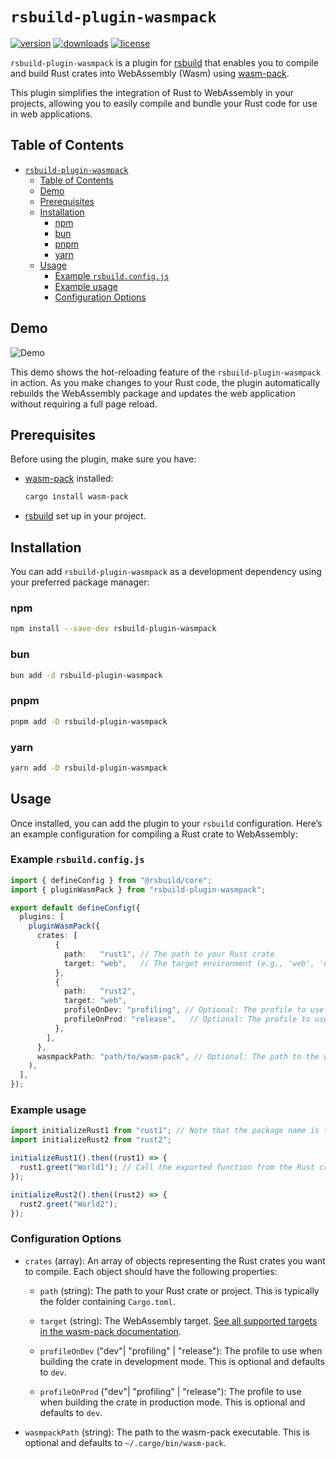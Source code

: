 # `rsbuild-plugin-wasmpack`

[![version](https://img.shields.io/npm/v/rsbuild-plugin-wasmpack?style=flat-square&colorA=DEA584&colorB=5E4CEF)](https://www.npmjs.com/package/rsbuild-plugin-wasmpack)
[![downloads](https://img.shields.io/npm/dt/rsbuild-plugin-wasmpack?style=flat-square&colorA=DEA584&colorB=5E4CEF)](https://www.npmjs.com/package/rsbuild-plugin-wasmpack)
[![license](https://img.shields.io/github/license/nshen/vite-plugin-wasm-pack?style=flat-square&colorA=DEA584&colorB=5E4CEF)](./LICENSE)

`rsbuild-plugin-wasmpack` is a plugin for [rsbuild](https://rsbuild.dev/) that enables you to compile and build Rust crates into WebAssembly (Wasm) using [wasm-pack](https://rustwasm.github.io/wasm-pack/).

This plugin simplifies the integration of Rust to WebAssembly in your projects, allowing you to easily compile and bundle your Rust code for use in web applications.

## Table of Contents

- [`rsbuild-plugin-wasmpack`](#rsbuild-plugin-wasmpack)
  - [Table of Contents](#table-of-contents)
  - [Demo](#demo)
  - [Prerequisites](#prerequisites)
  - [Installation](#installation)
    - [npm](#npm)
    - [bun](#bun)
    - [pnpm](#pnpm)
    - [yarn](#yarn)
  - [Usage](#usage)
    - [Example `rsbuild.config.js`](#example-rsbuildconfigjs)
    - [Example usage](#example-usage)
    - [Configuration Options](#configuration-options)

## Demo

![Demo](./assets/hotreload.webp)

This demo shows the hot-reloading feature of the `rsbuild-plugin-wasmpack` in action. As you make changes to your Rust code, the plugin automatically rebuilds the WebAssembly package and updates the web application without requiring a full page reload.

## Prerequisites

Before using the plugin, make sure you have:

- [wasm-pack](https://rustwasm.github.io/wasm-pack/installer/) installed:

  ```bash
  cargo install wasm-pack
  ```

- [rsbuild](https://rsbuild.dev/guide/start/quick-start) set up in your project.

## Installation

You can add `rsbuild-plugin-wasmpack` as a development dependency using your preferred package manager:

### npm

```bash
npm install --save-dev rsbuild-plugin-wasmpack
```

### bun

```bash
bun add -d rsbuild-plugin-wasmpack
```

### pnpm

```bash
pnpm add -D rsbuild-plugin-wasmpack
```

### yarn

```bash
yarn add -D rsbuild-plugin-wasmpack
```

## Usage

Once installed, you can add the plugin to your `rsbuild` configuration. Here’s an example configuration for compiling a Rust crate to WebAssembly:

### Example `rsbuild.config.js`

```typescript
import { defineConfig } from "@rsbuild/core";
import { pluginWasmPack } from "rsbuild-plugin-wasmpack";

export default defineConfig({
  plugins: [
    pluginWasmPack({
      crates: [
          {
            path:   "rust1", // The path to your Rust crate
            target: "web",   // The target environment (e.g., 'web', 'nodejs')
          },
          {
            path:   "rust2",
            target: "web",
            profileOnDev: "profiling", // Optional: The profile to use when building the crate in development mode (default: 'dev')
            profileOnProd: "release",   // Optional: The profile to use when building the crate in production mode (default: 'release')
          },
        ],
      },
      wasmpackPath: "path/to/wasm-pack", // Optional: The path to the wasm-pack executable (default: '~/.cargo/bin/wasm-pack')
    ),
  ],
});
```

### Example usage

```typescript
import initializeRust1 from "rust1"; // Note that the package name is the specified name in the `Cargo.toml` file
import initializeRust2 from "rust2";

initializeRust1().then((rust1) => {
  rust1.greet("World1"); // Call the exported function from the Rust crate
});

initializeRust2().then((rust2) => {
  rust2.greet("World2");
});

```

### Configuration Options

- `crates` (array): An array of objects representing the Rust crates you want to compile. Each object should have the following properties:
  - `path` (string): The path to your Rust crate or project. This is typically the folder containing `Cargo.toml`.

  - `target` (string): The WebAssembly target. [See all supported targets in the wasm-pack documentation](https://rustwasm.github.io/wasm-pack/book/commands/build.html#target).

  - `profileOnDev` ("dev"| "profiling" | "release"): The profile to use when building the crate in development mode. This is optional and defaults to `dev`.

  - `profileOnProd` ("dev"| "profiling" | "release"): The profile to use when building the crate in production mode. This is optional and defaults to `dev`.

- `wasmpackPath` (string): The path to the wasm-pack executable. This is optional and defaults to `~/.cargo/bin/wasm-pack`.

